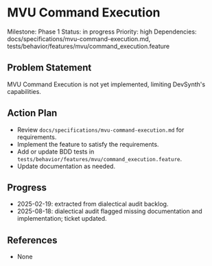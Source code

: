 # MVU Command Execution
Milestone: Phase 1
Status: in progress
Priority: high
Dependencies: docs/specifications/mvu-command-execution.md, tests/behavior/features/mvu/command_execution.feature

## Problem Statement
MVU Command Execution is not yet implemented, limiting DevSynth's capabilities.


## Action Plan
- Review `docs/specifications/mvu-command-execution.md` for requirements.
- Implement the feature to satisfy the requirements.
- Add or update BDD tests in `tests/behavior/features/mvu/command_execution.feature`.
- Update documentation as needed.

## Progress
- 2025-02-19: extracted from dialectical audit backlog.
- 2025-08-18: dialectical audit flagged missing documentation and implementation; ticket updated.

## References
- None
